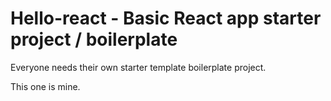 # Hello-react - Basic React app starter project / boilerplate

Everyone needs their own starter template boilerplate project.

This one is mine.
